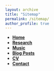 ```yaml
---
layout: archive
title: "Sitemap"
permalink: /sitemap/
author_profile: true
---
```


* **[Home](https://zacharynovack.github.io/)**
* **[Research](https://zacharynovack.github.io/research/)**
* **[Music](https://zacharynovack.github.io/music/)**
* **[Blog Posts](https://zacharynovack.github.io/blog/)**
* **[CV](https://zacharynovack.github.io/CV_1.pdf)**
* **[Contact](https://zacharynovack.github.io/contact/)**